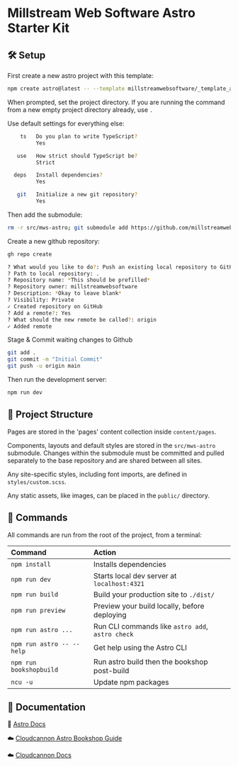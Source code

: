 # Millstream Web Software Astro Starter Kit

## 🛠️ Setup

First create a new astro project with this template:

```sh
npm create astro@latest -- --template millstreamwebsoftware/_template_astro_project
```

When prompted, set the project directory. If you are running the command from a new empty project directory already, use `.`

Use default settings for everything else:

```sh
    ts   Do you plan to write TypeScript?
         Yes

   use   How strict should TypeScript be?
         Strict

  deps   Install dependencies?
         Yes

   git   Initialize a new git repository?
         Yes
```

Then add the submodule:

```sh
rm -r src/mws-astro; git submodule add https://github.com/millstreamwebsoftware/mws-astro src/mws-astro
```

Create a new github repository:

```sh
gh repo create
```

```sh
? What would you like to do?: Push an existing local repository to GitHub
? Path to local repository: .
? Repository name: *This should be prefilled*
? Repository owner: millstreamwebsoftware
? Description: *Okay to leave blank*
? Visibility: Private
✓ Created repository on GitHub
? Add a remote?: Yes
? What should the new remote be called?: origin
✓ Added remote
```

Stage & Commit waiting changes to Github

```sh
git add .
git commit -m "Initial Commit"
git push -u origin main
```

Then run the development server:

```sh
npm run dev
```

## 🚀 Project Structure

Pages are stored in the 'pages' content collection inside `content/pages`.

Components, layouts and default styles are stored in the `src/mws-astro` submodule. Changes within the submodule must be committed and pulled separately to the base repository and are shared between all sites.

Any site-specific styles, including font imports, are defined in `styles/custom.scss`.

Any static assets, like images, can be placed in the `public/` directory.

## 🧞 Commands

All commands are run from the root of the project, from a terminal:

| Command                   | Action                                           |
| :------------------------ | :----------------------------------------------- |
| `npm install`             | Installs dependencies                            |
| `npm run dev`             | Starts local dev server at `localhost:4321`      |
| `npm run build`           | Build your production site to `./dist/`          |
| `npm run preview`         | Preview your build locally, before deploying     |
| `npm run astro ...`       | Run CLI commands like `astro add`, `astro check` |
| `npm run astro -- --help` | Get help using the Astro CLI                     |
| `npm run bookshopbuild`   | Run astro build then the bookshop post-build     |
| `ncu -u`                  | Update npm packages                              |

## 📖 Documentation

🚀 [Astro Docs](https://docs.astro.build)

☁️ [Cloudcannon Astro Bookshop Guide](https://cloudcannon.com/documentation/guides/bookshop-astro-guide/)

☁️ [Cloudcannon Docs](https://cloudcannon.com/documentation/articles/)
